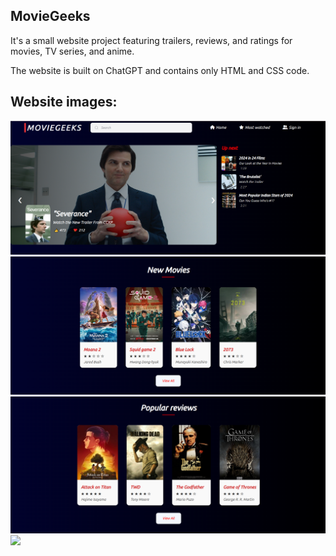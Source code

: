 ## MovieGeeks 
It's a small website project featuring trailers, reviews, and ratings for movies, TV series, and anime.

The website is built on ChatGPT and contains only HTML and CSS code.

## Website images:
![](images/MovieGeeks1.PNG)
![](images/MovieGeeks2.PNG)
![](images/MovieGeeks3.PNG)
![](images/MovieGeeks4.PNG)
